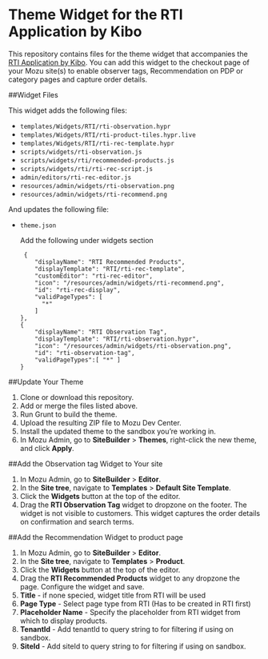 # Theme Widget for the RTI Application by Kibo

This repository contains files for the theme widget that accompanies the [RTI Application by Kibo](https://www.mozu.com/docs/guides/rti/rti-configuration.htm). You can add this widget to the checkout page of your Mozu site(s) to enable observer tags, Recommendation on PDP or category pages and capture order details.


##Widget Files

This widget adds the following files:
* `templates/Widgets/RTI/rti-observation.hypr`
* `templates/Widgets/RTI/rti-product-tiles.hypr.live`
* `templates/Widgets/RTI/rti-rec-template.hypr`
* `scripts/widgets/rti-observation.js`
* `scripts/widgets/rti/recommended-products.js`
* `scripts/widgets/rti/rti-rec-script.js`
* `admin/editors/rti-rec-editor.js`
* `resources/admin/widgets/rti-observation.png`
* `resources/admin/widgets/rti-recommend.png`

And updates the following file:
* `theme.json`

    Add the following under widgets section
    ```
     {
        "displayName": "RTI Recommended Products",
        "displayTemplate": "RTI/rti-rec-template",
        "customEditor": "rti-rec-editor",
        "icon": "/resources/admin/widgets/rti-recommend.png",
        "id": "rti-rec-display",
        "validPageTypes": [
          "*"
        ]
    },
    {
        "displayName": "RTI Observation Tag",
        "displayTemplate": "RTI/rti-observation.hypr",
        "icon": "/resources/admin/widgets/rti-observation.png",
        "id": "rti-observation-tag",
        "validPageTypes":[ "*" ]
    }
    ```

##Update Your Theme

1.	Clone or download this repository.
2.	Add or merge the files listed above. 
3.	Run Grunt to build the theme.
4.	Upload the resulting ZIP file to Mozu Dev Center.
5.	Install the updated theme to the sandbox you’re working in.
6.	In Mozu Admin, go to **SiteBuilder** > **Themes**, right-click the new theme, and click **Apply**.

##Add the Observation tag Widget to Your site

1.	In Mozu Admin, go to **SiteBuilder** > **Editor**.
2.	In the **Site tree**, navigate to **Templates** > **Default Site Template**.
3.	Click the **Widgets** button at the top of the editor.
4.	Drag the **RTI Observation Tag** widget to  dropzone on the footer. The widget is not visible to customers. This widget captures the order details on confirmation and search terms.

##Add the Recommendation Widget to product page

1.	In Mozu Admin, go to **SiteBuilder** > **Editor**.
2.	In the **Site tree**, navigate to **Templates** > **Product**.
3.	Click the **Widgets** button at the top of the editor.
4.	Drag the **RTI Recommended Products** widget to any dropzone the page. Configure the widget and save.
5.  **Title** - if none specied, widget title from RTI will be used
6.  **Page Type** - Select page type from RTI (Has to be created in RTI first)
7.  **Placeholder Name** - Specify the placeholder from RTI widget from which to display products.
8.  **TenantId** - Add tenantId to query string to for filtering if using on sandbox.
9.  **SiteId** - Add siteId to query string to for filtering if using on sandbox.
